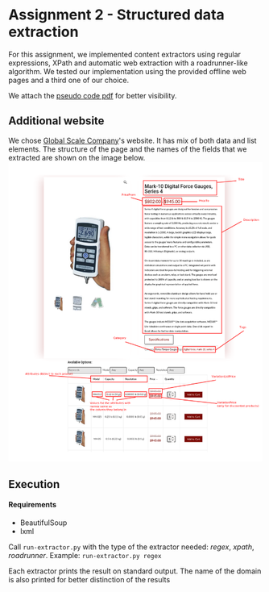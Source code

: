 # Assignment 2 - Structured data extraction

For this assignment, we implemented content extractors using regular expressions, XPath and automatic web extraction with a roadrunner-like algorithm. We tested our implementation using the provided offline web pages and a third one of our choice.

We attach the [pseudo code pdf](Pseudocode.pdf) for better visibility.

## Additional website
We chose [Global Scale Company](globalscalecompany.com)'s website. It has mix of both data and list elements. The structure of the page and the names of the fields that we extracted are shown on the image below. 
![the structure](combined.png)


## Execution

#### Requirements
- BeautifulSoup
- lxml
 
Call `run-extractor.py` with the type of the extractor needed: _regex_, _xpath_, _roadrunner_.
Example: `run-extractor.py regex`

Each extractor prints the result on standard output. The name of the domain is also printed for better distinction of the results 
